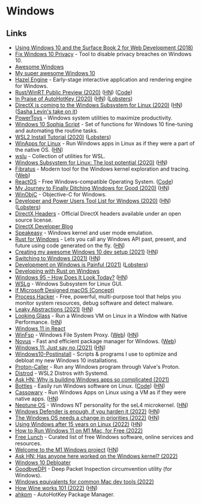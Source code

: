 # Windows

## Links

- [Using Windows 10 and the Surface Book 2 for Web Development (2018)](https://andrewbrookins.com/technology/using-windows-10-and-surface-book-2-for-web-development/)
- [Fix Windows 10 Privacy](https://github.com/modzero/fix-windows-privacy) - Tool to disable privacy breaches on Windows 10.
- [Awesome Windows](https://github.com/Awesome-Windows/Awesome)
- [My super awesome Windows 10](https://github.com/NickSeagull/my-windows)
- [Hazel Engine](https://github.com/TheCherno/Hazel) - Early-stage interactive application and rendering engine for Windows.
- [Rust/WinRT Public Preview (2020)](https://blogs.windows.com/windowsdeveloper/2020/04/30/rust-winrt-public-preview/) ([HN](https://news.ycombinator.com/item?id=23033451)) ([Code](https://github.com/microsoft/winrt-rs))
- [In Praise of AutoHotKey (2020)](https://www.hillelwayne.com/post/ahk/) ([HN](https://news.ycombinator.com/item?id=23156060)) ([Lobsters](https://lobste.rs/s/aqwsn5/praise_autohotkey))
- [DirectX is coming to the Windows Subsystem for Linux (2020)](https://devblogs.microsoft.com/directx/directx-heart-linux/) ([HN](https://news.ycombinator.com/item?id=23241040)) ([Sasha Levin's take on it](https://lkml.org/lkml/2020/5/19/742))
- [PowerToys](https://github.com/microsoft/PowerToys) - Windows system utilities to maximize productivity.
- [Windows 10 Sophia Script](https://github.com/farag2/Windows-10-Sophia-Script) - Set of functions for Windows 10 fine-tuning and automating the routine tasks.
- [WSL2 Install Tutorial (2020)](https://l-o-o-s-e-d.net/wsl2) ([Lobsters](https://lobste.rs/s/zatvvo/wsl2_installation_tutorial_for))
- [WinApps for Linux](https://github.com/Fmstrat/winapps) - Run Windows apps in Linux as if they were a part of the native OS. ([HN](https://news.ycombinator.com/item?id=25021261))
- [wslu](https://github.com/wslutilities/wslu) - Collection of utilities for WSL.
- [Windows Subsystem for Linux: The lost potential (2020)](https://jmmv.dev/2020/11/wsl-lost-potential.html) ([HN](https://news.ycombinator.com/item?id=25154300))
- [Fibratus](https://github.com/rabbitstack/fibratus) - Modern tool for the Windows kernel exploration and tracing. ([Web](https://www.fibratus.io/#/))
- [ReactOS](https://reactos.org/) - Free Windows-compatible Operating System. ([Code](https://github.com/reactos/reactos))
- [My Journey to Finally Ditching Windows for Good (2020)](https://news.ycombinator.com/item?id=25424225) ([HN](https://news.ycombinator.com/item?id=25424225))
- [WinObjC](https://github.com/microsoft/WinObjC) - Objective-C for Windows.
- [Developer and Power Users Tool List for Windows (2020)](https://www.hanselman.com/blog/scott-hanselmans-2021-ultimate-developer-and-power-users-tool-list-for-windows) ([HN](https://news.ycombinator.com/item?id=25534258)) ([Lobsters](https://lobste.rs/s/mv3s2z/scott_hanselman_s_2021_ultimate))
- [DirectX Headers](https://github.com/microsoft/DirectX-Headers) - Official DirectX headers available under an open source license.
- [DirectX Developer Blog](https://devblogs.microsoft.com/directx/)
- [Speakeasy](https://github.com/fireeye/speakeasy) - Windows kernel and user mode emulation.
- [Rust for Windows](https://github.com/microsoft/windows-rs) - Lets you call any Windows API past, present, and future using code generated on the fly. ([HN](https://news.ycombinator.com/item?id=25862291))
- [Creating my awesome Windows 10 dev setup (2021)](https://chimerical.ca/posts/creating-my-awesome-windows-10-dev-setup) ([HN](https://news.ycombinator.com/item?id=25965231))
- [Switching to Windows (2021)](http://ignorethecode.net/blog/2021/02/02/switching_to_windows/) ([HN](https://news.ycombinator.com/item?id=26101078))
- [Development on Windows is Painful (2021)](https://christine.website/blog/windows-pain-2021-03-03) ([Lobsters](https://lobste.rs/s/ibxmxb/development_on_windows_is_painful))
- [Developing with Rust on Windows](https://docs.microsoft.com/en-us/windows/dev-environment/rust/)
- [Windows 95 – How Does It Look Today?](https://dmitryelj.medium.com/windows-95-how-does-it-look-today-feda837922d9) ([HN](https://news.ycombinator.com/item?id=26676957))
- [WSLg](https://github.com/microsoft/wslg) - Windows Subsystem for Linux GUI.
- [If Microsoft Designed macOS (Concept)](https://www.youtube.com/watch?v=OtwHJwP-juo)
- [Process Hacker](https://github.com/processhacker/processhacker) - Free, powerful, multi-purpose tool that helps you monitor system resources, debug software and detect malware.
- [Leaky Abstractions (2021)](https://textslashplain.com/2021/06/02/leaky-abstractions/) ([HN](https://news.ycombinator.com/item?id=27372292))
- [Looking Glass](https://looking-glass.io/) - Run a Windows VM on Linux in a Window with Native Performance. ([HN](https://news.ycombinator.com/item?id=27870399))
- [Windows 11 in React](https://github.com/blueedgetechno/windows11)
- [WinFsp](https://github.com/billziss-gh/winfsp) - Windows File System Proxy. ([Web](http://www.secfs.net/winfsp/)) ([HN](https://news.ycombinator.com/item?id=28264408))
- [Novus](https://github.com/novus-package-manager/novus) - Fast and efficient package manager for Windows. ([Web](https://www.novuspkg.com/))
- [Windows 11: Just say no (2021)](https://www.computerworld.com/article/3633630/windows-11-just-say-no.html) ([HN](https://news.ycombinator.com/item?id=28554979))
- [Windows10-Postinstall](https://github.com/r33int/Windows10-Postinstall) - Scripts & programs I use to optimize and debloat my new Windows 10 installations.
- [Proton-Caller](https://github.com/caverym/proton-caller) - Run any Windows program through Valve's Proton.
- [Distrod](https://github.com/nullpo-head/wsl-distrod) - WSL2 Distros with Systemd.
- [Ask HN: Why is building Windows apps so complicated (2021)](https://news.ycombinator.com/item?id=29529267)
- [Bottles](https://usebottles.com/) - Easily run Windows software on Linux. ([Code](https://github.com/bottlesdevs/Bottles)) ([HN](https://news.ycombinator.com/item?id=29612976))
- [Cassowary](https://github.com/casualsnek/cassowary) - Run Windows Apps on Linux using a VM as if they were native apps. ([HN](https://news.ycombinator.com/item?id=30214762))
- [Neptune OS](https://github.com/cl91/NeptuneOS) - Windows NT personality for the seL4 microkernel. ([HN](https://news.ycombinator.com/item?id=30436993))
- [Windows Defender is enough, if you harden it (2022)](https://0ut3r.space/2022/03/06/windows-defender/) ([HN](https://news.ycombinator.com/item?id=30580444))
- [The Windows OS needs a change in priorities (2022)](https://den.dev/blog/windows-priority-shuffle/) ([HN](https://news.ycombinator.com/item?id=30747332))
- [Using Windows after 15 years on Linux (2022)](https://duncanlock.net/blog/2022/04/06/using-windows-after-15-years-on-linux/) ([HN](https://news.ycombinator.com/item?id=30944438))
- [How to Run Windows 11 on M1 Mac, for Free (2022)](https://osxdaily.com/2022/04/14/how-run-windows-11-m1-mac/)
- [Free Lunch](https://github.com/auctors/free-lunch) - Curated list of free Windows software, online services and resources.
- [Welcome to the M1 Windows project](https://amarioguy.github.io/m1windowsproject/) ([HN](https://news.ycombinator.com/item?id=31657591))
- [Ask HN: Has anyone here worked on the Windows kernel? (2022)](https://news.ycombinator.com/item?id=32076677)
- [Windows 10 Debloater](https://github.com/Sycnex/Windows10Debloater)
- [GoodbyeDPI](https://github.com/ValdikSS/GoodbyeDPI) - Deep Packet Inspection circumvention utility (for Windows).
- [Windows equivalents for common Mac dev tools (2022)](https://lobste.rs/s/39ecq9/windows_equivalents_for_common_mac_dev)
- [How Wine works 101 (2022)](https://werat.dev/blog/how-wine-works-101/) ([HN](https://news.ycombinator.com/item?id=33156727))
- [ahkpm](https://github.com/joshuacc/ahkpm) - AutoHotKey Package Manager.
